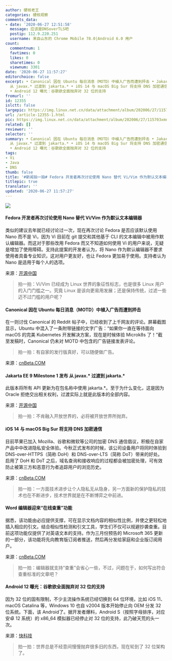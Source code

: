 ```yaml
---
author: 硬核老王
categories: 硬核观察
comments_data:
- date: '2020-06-27 12:51:58'
  message: 应该是DNSoverTLS吧
  postip: 112.9.220.251
  username: 来自山东的 Chrome Mobile 78.0|Android 6.0 用户
count:
  commentnum: 1
  favtimes: 0
  likes: 0
  sharetimes: 0
  viewnum: 3301
date: '2020-06-27 11:57:27'
editorchoice: false
excerpt: • Canonical 因在 Ubuntu 每日消息（MOTD）中植入广告而遭到抨击 • Jakarta EE 9 Milestone 1 发布
  从 javax.* 过渡到 jakarta.* • iOS 14 与 macOS Big Sur 将支持 DNS 加密通信 • Word 编辑器迎来“在线查重”功能
  • Android 12 曝光：谷歌欲全面抛弃对 32 位的支持
fromurl: ''
id: 12355
islctt: false
largepic: https://img.linux.net.cn/data/attachment/album/202006/27/115703xmn8yaqd1pq10yq8.jpg
url: /article-12355-1.html
pic: https://img.linux.net.cn/data/attachment/album/202006/27/115703xmn8yaqd1pq10yq8.jpg.thumb.jpg
related: []
reviewer: ''
selector: ''
summary: • Canonical 因在 Ubuntu 每日消息（MOTD）中植入广告而遭到抨击 • Jakarta EE 9 Milestone 1 发布
  从 javax.* 过渡到 jakarta.* • iOS 14 与 macOS Big Sur 将支持 DNS 加密通信 • Word 编辑器迎来“在线查重”功能
  • Android 12 曝光：谷歌欲全面抛弃对 32 位的支持
tags:
- Vi
- Java
- DNS
thumb: false
title: '#新闻拍一拍# Fedora 开发者再次讨论使用 Nano 替代 Vi/Vim 作为默认文本编辑器'
titlepic: true
translator: ''
updated: '2020-06-27 11:57:27'
---
```


![](/data/attachment/album/202006/27/115703xmn8yaqd1pq10yq8.jpg)


#### Fedora 开发者再次讨论使用 Nano 替代 Vi/Vim 作为默认文本编辑器


类似的建议去年就已经讨论过一次，现在再次讨论 Fedora 是否应该默认使用 Nano 而不是 Vi，因为 Vi 目前在 git 提交和其他基于 CLI 的文本编辑中被用作默认编辑器。而这对于那些改用 Fedora 而又不知道如何使用 Vi 的用户来说，无疑是增加了使用障碍。支持此提案的开发者认为，将 Nano 作为默认编辑器不要求使用者具备专业知识，这对用户更友好，也让 Fedora 更加易于使用。支持者认为 Nano 是适用于每个人的选项。


来源：[开源中国](https://www.oschina.net/news/116746/fedora-nano-2020-default-prop)



> 
> 拍一拍：Vi/Vim 已经成为 Linux 世界的象征性标志，也是很多 Linux 用户的入门门槛之一。究竟 Linux 是该向更易用发展；还是保持传统，过滤一些迈不过门槛的用户呢？
> 
> 
> 


#### Canonical 因在 Ubuntu 每日消息（MOTD）中植入广告而遭到抨击


在一则讨伐 Canonical 的 Reddit 帖子中，已经收到了上千网友的评论。屏幕截图显示，Ubuntu 中混入了一条附带链接的文字广告：“如果你一直在等待面向 macOS 的完美 Kubernetes 开发解决方案，现在是时候体验 Microk8s 了！”截至发稿时，Canonical 仍未对 MOTD 中包含的广告链接发表评论。



> 
> 拍一拍：有自家的发行版真好，可以随便做广告。
> 
> 
> 


来源：[cnBeta.COM](https://www.cnbeta.com/articles/tech/995903.htm)


#### Jakarta EE 9 Milestone 1 发布 从 javax.\* 过渡到 jakarta.\*


此版本将所有 API 更新为在包名称中使用 jakarta.\*。至于为什么变化，这是因为 Oracle 拒绝交出相关权利，过渡实际上就是此版本的全部内容。


来源：[开源中国](https://www.oschina.net/news/116740/jakarta-ee-9-m1-released)



> 
> 拍一拍：不肯融入开放世界的，必将被开放世界所抛弃。
> 
> 
> 


#### iOS 14 与 macOS Big Sur 将支持 DNS 加密通信


目前苹果已加入 Mozilla、谷歌和微软等公司的加密 DNS 通信倡议，积极在自家产品中中改进隐私安全体验。今秋正式发布的时候，该公司设备用户将同时体验到 DNS-over-HTTPS（简称 DoH）和 DNS-over-LTS（简称 DoT）带来的好处。启用了 DoH 和 DoT 之后，域名查询和接收响应的过程都会被加密处理，可有效防止被第三方和恶意行为者追踪用户的浏览历史。


来源：[cnBeta.COM](https://www.cnbeta.com/articles/tech/996103.htm)



> 
> 拍一拍：一方面技术进步让个人隐私无从隐身，另一方面新的保护隐私的技术也在不断进步，技术世界就是在不断博弈之中前进。
> 
> 
> 


#### Word 编辑器迎来“在线查重”功能


据悉，该功能由必应提供支撑，可在显示文档内容的相似性比例，并使之更轻松地插入相应的引文。结合相似性检测和引文工具，学生们不仅可以规避抄袭查重。目前这项功能仅提供了对英语文本的支持。作为三月份预告的 Microsoft 365 更新的一部分，该功能将先向教育版订阅者推送，然后再分发给家庭和企业版订阅用户。


来源：[cnBeta.COM](https://www.cnbeta.com/articles/tech/996127.htm)



> 
> 拍一拍：编辑器就支持“查重”会省心一些，不过，问题在于，如何写出符合查重标准的文章吧？
> 
> 
> 


#### Android 12 曝光：谷歌欲全面抛弃对 32 位的支持


因为 32 位的固有限制，不少主流操作系统已经切换到 64 位环境，比如 iOS 11、macOS Catalina 等，Windows 10 也自 v2004 版本开始停止向 OEM 分发 32 位系统。下面，该 Android了。据开发者爆料，Android S（按照字母排序，对应安卓 12 系统）的 x86\_64 模拟器已经停止对 32 位的支持，此乃破天荒的头一次。


来源：[快科技](https://www.cnbeta.com/articles/tech/996133.htm)



> 
> 拍一拍：世界总是不经意间慢慢抛弃很多旧的东西，现在轮到了 32 位架构了。
> 
> 
>